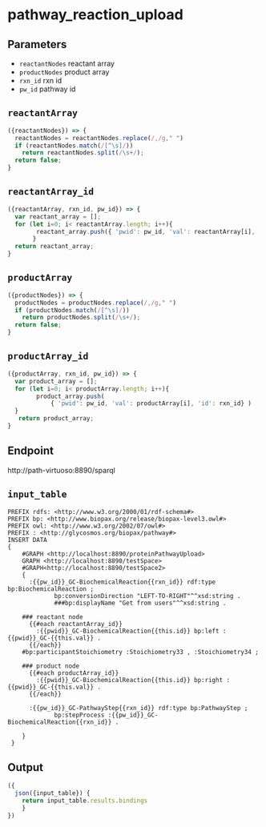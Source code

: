 # pathway_reaction_upload

## Parameters
* `reactantNodes` reactant array 
* `productNodes` product array 
* `rxn_id` rxn id
* `pw_id` pathway id

## `reactantArray`
```javascript
({reactantNodes}) => {
  reactantNodes = reactantNodes.replace(/,/g," ")
  if (reactantNodes.match(/[^\s]/)) 
    return reactantNodes.split(/\s+/);
  return false;
}
``` 
## `reactantArray_id`
```javascript
({reactantArray, rxn_id, pw_id}) => {
  var reactant_array = [];
  for (let i=0; i< reactantArray.length; i++){
    	reactant_array.push({ 'pwid': pw_id, 'val': reactantArray[i], 'id': rxn_id})
       }
  return reactant_array;
}
```
## `productArray`
```javascript
({productNodes}) => {
  productNodes = productNodes.replace(/,/g," ")
  if (productNodes.match(/[^\s]/)) 
    return productNodes.split(/\s+/);
  return false;
}
```
## `productArray_id`
```javascript
({productArray, rxn_id, pw_id}) => {
  var product_array = [];
  for (let i=0; i< productArray.length; i++){
    	product_array.push(
        	{ 'pwid': pw_id, 'val': productArray[i], 'id': rxn_id} )
  }
   return product_array;
}
```

## Endpoint
http://path-virtuoso:8890/sparql

## `input_table` 

```sparql
PREFIX rdfs: <http://www.w3.org/2000/01/rdf-schema#>
PREFIX bp: <http://www.biopax.org/release/biopax-level3.owl#>
PREFIX owl: <http://www.w3.org/2002/07/owl#>
PREFIX : <http://glycosmos.org/biopax/pathway#>
INSERT DATA
{
    #GRAPH <http://localhost:8890/proteinPathwayUpload>
    GRAPH <http://localhost:8890/testSpace>
    #GRAPH<http://localhost:8890/testSpace2>
    {
      :{{pw_id}}_GC-BiochemicalReaction{{rxn_id}} rdf:type bp:BiochemicalReaction ;
             bp:conversionDirection "LEFT-TO-RIGHT"^^xsd:string .
             ###bp:displayName "Get from users"^^xsd:string .
      
    ### reactant node
      {{#each reactantArray_id}}
        :{{pwid}}_GC-BiochemicalReaction{{this.id}} bp:left :{{pwid}}_GC-{{this.val}} .
      {{/each}}
    #bp:participantStoichiometry :Stoichiometry33 , :Stoichiometry34 ;
        
    ### product node  
      {{#each productArray_id}}
        :{{pwid}}_GC-BiochemicalReaction{{this.id}} bp:right :{{pwid}}_GC-{{this.val}} .
      {{/each}}
           
      :{{pw_id}}_GC-PathwayStep{{rxn_id}} rdf:type bp:PathwayStep ;
             bp:stepProcess :{{pw_id}}_GC-BiochemicalReaction{{rxn_id}} .

    }  
 }

```
 ## Output

```javascript
({
  json({input_table}) {
    return input_table.results.bindings
    }
})
```   
